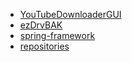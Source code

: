 <!--
# gloriouslegacy

Welcome to my GitHub profile! Here are some of my projects:

<!-- PROJECTS_START -->

- [YouTubeDownloaderGUI](https://github.com/gloriouslegacy/YouTubeDownloaderGUI)
- [ezDrvBAK](https://github.com/gloriouslegacy/ezDrvBAK)
- [spring-framework](https://github.com/gloriouslegacy/spring-framework)
- [repositories](https://github.com/gloriouslegacy?tab=repositories)
<!-- PROJECTS_END 

Thanks for visiting!
-->
